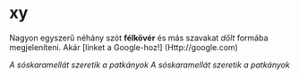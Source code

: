 # xy
Nagyon egyszerű néhány szót **félkövér** és más szavakat *dőlt* formába megjeleníteni. Akár [linket a Google-hoz!] (Http://google.com)

*A sóskaramellát szeretik a patkányok*
_A sóskaramellát szeretik a patkányok_

